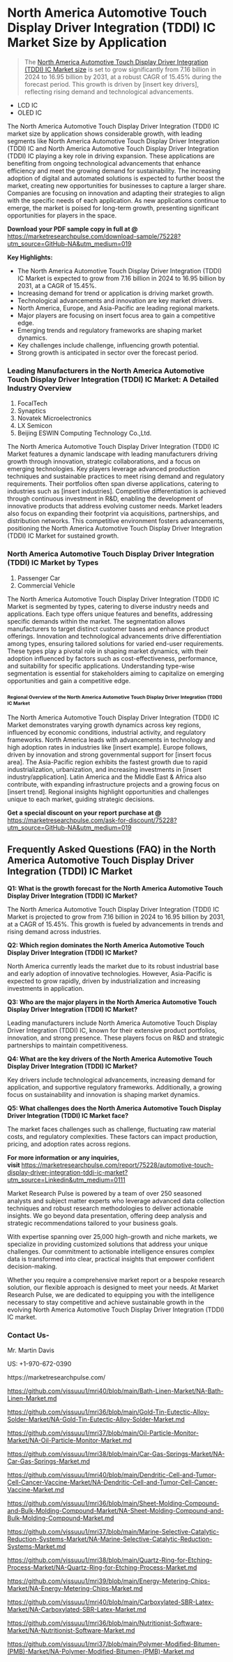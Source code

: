 <h1>North America Automotive Touch Display Driver Integration (TDDI) IC Market&nbsp;Size by Application</h1><blockquote><p>The <a href="https://marketresearchpulse.com/download-sample/75228?utm_source=GitHub-NA&amp;utm_medium=019">North America Automotive Touch Display Driver Integration (TDDI) IC Market size</a> is set to grow significantly from 7.16 billion in 2024 to 16.95 billion by 2031, at a robust CAGR of 15.45% during the forecast period. This growth is driven by [insert key drivers], reflecting rising demand and technological advancements.</p></blockquote><ul><li>LCD IC<li> OLED IC</li></ul><p>The North America Automotive Touch Display Driver Integration (TDDI) IC market size by application shows considerable growth, with leading segments like North America Automotive Touch Display Driver Integration (TDDI) IC and North America Automotive Touch Display Driver Integration (TDDI) IC playing a key role in driving expansion. These applications are benefiting from ongoing technological advancements that enhance efficiency and meet the growing demand for sustainability. The increasing adoption of digital and automated solutions is expected to further boost the market, creating new opportunities for businesses to capture a larger share. Companies are focusing on innovation and adapting their strategies to align with the specific needs of each application. As new applications continue to emerge, the market is poised for long-term growth, presenting significant opportunities for players in the space.</p><p><strong>Download your PDF sample copy in full at @ </strong><a href="https://marketresearchpulse.com/download-sample/75228?utm_source=GitHub-NA&amp;utm_medium=019">https://marketresearchpulse.com/download-sample/75228?utm_source=GitHub-NA&amp;utm_medium=019</a></p><p><strong>Key Highlights: </strong></p><ul><li>The North America Automotive Touch Display Driver Integration (TDDI) IC Market is expected to grow from 7.16 billion in 2024 to 16.95 billion by 2031, at a CAGR of 15.45%.</li><li>Increasing demand for trend or application is driving market growth.</li><li>Technological advancements and innovation are key market drivers.</li><li>North America, Europe, and Asia-Pacific are leading regional markets.</li><li>Major players are focusing on insert focus area to gain a competitive edge.</li><li>Emerging trends and regulatory frameworks are shaping market dynamics.</li><li>Key challenges include challenge, influencing growth potential.</li><li>Strong growth is anticipated in sector over the forecast period.</li></ul><h3>Leading Manufacturers in the North America Automotive Touch Display Driver Integration (TDDI) IC Market: A Detailed Industry Overview</h3><ol><li>FocalTech</li><li>Synaptics</li><li>Novatek Microelectronics</li><li>LX Semicon</li><li>Beijing ESWIN Computing Technology Co.,Ltd.</li></ol><div class="flex max-w-full flex-col flex-grow"><div class="min-h-8 text-message flex w-full flex-col items-end gap-2 whitespace-normal break-words [.text-message+&amp;]:mt-5" dir="auto" data-message-author-role="assistant" data-message-id="fd8432e4-4910-450d-b182-61b7bfb0a01f" data-message-model-slug="gpt-4o"><div class="flex w-full flex-col gap-1 empty:hidden first:pt-[3px]"><div class="markdown prose w-full break-words dark:prose-invert light"><p>The North America Automotive Touch Display Driver Integration (TDDI) IC Market features a dynamic landscape with leading manufacturers driving growth through innovation, strategic collaborations, and a focus on emerging technologies. Key players leverage advanced production techniques and sustainable practices to meet rising demand and regulatory requirements. Their portfolios often span diverse applications, catering to industries such as [insert industries]. Competitive differentiation is achieved through continuous investment in R&amp;D, enabling the development of innovative products that address evolving customer needs. Market leaders also focus on expanding their footprint via acquisitions, partnerships, and distribution networks. This competitive environment fosters advancements, positioning the North America Automotive Touch Display Driver Integration (TDDI) IC Market for sustained growth.</p></div></div></div></div><h3>North America Automotive Touch Display Driver Integration (TDDI) IC Market by Types</h3><ol><li>Passenger Car<li> Commercial Vehicle</li></ol><div class="flex max-w-full flex-col flex-grow"><div class="min-h-8 text-message flex w-full flex-col items-end gap-2 whitespace-normal break-words [.text-message+&amp;]:mt-5" dir="auto" data-message-author-role="assistant" data-message-id="084470be-0bb7-4664-bddf-5156b4f41249" data-message-model-slug="gpt-4o-mini"><div class="flex w-full flex-col gap-1 empty:hidden first:pt-[3px]"><div class="markdown prose w-full break-words dark:prose-invert light"><p>The North America Automotive Touch Display Driver Integration (TDDI) IC Market is segmented by types, catering to diverse industry needs and applications. Each type offers unique features and benefits, addressing specific demands within the market. The segmentation allows manufacturers to target distinct customer bases and enhance product offerings. Innovation and technological advancements drive differentiation among types, ensuring tailored solutions for varied end-user requirements. These types play a pivotal role in shaping market dynamics, with their adoption influenced by factors such as cost-effectiveness, performance, and suitability for specific applications. Understanding type-wise segmentation is essential for stakeholders aiming to capitalize on emerging opportunities and gain a competitive edge.</p></div></div></div></div><h3><span style="font-size: 11px;">Regional Overview of the North America Automotive Touch Display Driver Integration (TDDI) IC Market</span></h3><div class="flex max-w-full flex-col flex-grow"><div class="min-h-8 text-message flex w-full flex-col items-end gap-2 whitespace-normal break-words [.text-message+&amp;]:mt-5" dir="auto" data-message-author-role="assistant" data-message-id="e9038762-ce64-4e30-91c9-9bd413514231" data-message-model-slug="gpt-4o-mini"><div class="flex w-full flex-col gap-1 empty:hidden first:pt-[3px]"><div class="markdown prose w-full break-words dark:prose-invert light"><p>The North America Automotive Touch Display Driver Integration (TDDI) IC Market demonstrates varying growth dynamics across key regions, influenced by economic conditions, industrial activity, and regulatory frameworks. North America leads with advancements in technology and high adoption rates in industries like [insert example]. Europe follows, driven by innovation and strong governmental support for [insert focus area]. The Asia-Pacific region exhibits the fastest growth due to rapid industrialization, urbanization, and increasing investments in [insert industry/application]. Latin America and the Middle East &amp; Africa also contribute, with expanding infrastructure projects and a growing focus on [insert trend]. Regional insights highlight opportunities and challenges unique to each market, guiding strategic decisions.</p></div></div></div></div><p><strong>Get a special discount on your report purchase at @ </strong><a href="https://marketresearchpulse.com/ask-for-discount/75228?utm_source=GitHub-NA&amp;utm_medium=019">https://marketresearchpulse.com/ask-for-discount/75228?utm_source=GitHub-NA&amp;utm_medium=019</a></p><h2>Frequently Asked Questions (FAQ) in the North America Automotive Touch Display Driver Integration (TDDI) IC Market</h2><p><strong>Q1: What is the growth forecast for the North America Automotive Touch Display Driver Integration (TDDI) IC Market?</strong></p><p>The North America Automotive Touch Display Driver Integration (TDDI) IC Market is projected to grow from 7.16 billion in 2024 to 16.95 billion by 2031, at a CAGR of 15.45%. This growth is fueled by advancements in trends and rising demand across industries.</p><p><strong>Q2: Which region dominates the North America Automotive Touch Display Driver Integration (TDDI) IC Market?</strong></p><p>North America currently leads the market due to its robust industrial base and early adoption of innovative technologies. However, Asia-Pacific is expected to grow rapidly, driven by industrialization and increasing investments in application.</p><p><strong>Q3: Who are the major players in the North America Automotive Touch Display Driver Integration (TDDI) IC Market?</strong></p><p>Leading manufacturers include North America Automotive Touch Display Driver Integration (TDDI) IC, known for their extensive product portfolios, innovation, and strong presence. These players focus on R&amp;D and strategic partnerships to maintain competitiveness.</p><p><strong>Q4: What are the key drivers of the North America Automotive Touch Display Driver Integration (TDDI) IC Market?</strong></p><p>Key drivers include technological advancements, increasing demand for application, and supportive regulatory frameworks. Additionally, a growing focus on sustainability and innovation is shaping market dynamics.</p><p><strong>Q5: What challenges does the North America Automotive Touch Display Driver Integration (TDDI) IC Market face?</strong></p><p>The market faces challenges such as challenge, fluctuating raw material costs, and regulatory complexities. These factors can impact production, pricing, and adoption rates across regions.</p><p><strong>For more information or any inquiries, visit&nbsp;</strong><a href="https://marketresearchpulse.com/report/75228/automotive-touch-display-driver-integration-tddi-ic-market?utm_source=Linkedin&utm_medium=0111">https://marketresearchpulse.com/report/75228/automotive-touch-display-driver-integration-tddi-ic-market?utm_source=Linkedin&utm_medium=0111</a></p><p>Market Research Pulse is powered by a team of over 250 seasoned analysts and subject matter experts who leverage advanced data collection techniques and robust research methodologies to deliver actionable insights. We go beyond data presentation, offering deep analysis and strategic recommendations tailored to your business goals.</p><p>With expertise spanning over 25,000 high-growth and niche markets, we specialize in providing customized solutions that address your unique challenges. Our commitment to actionable intelligence ensures complex data is transformed into clear, practical insights that empower confident decision-making.</p><p>Whether you require a comprehensive market report or a bespoke research solution, our flexible approach is designed to meet your needs. At Market Research Pulse, we are dedicated to equipping you with the intelligence necessary to stay competitive and achieve sustainable growth in the evolving North America Automotive Touch Display Driver Integration (TDDI) IC market.</p><h3><strong>Contact Us-</strong></h3><p>Mr. Martin Davis</p><p>US: +1-970-672-0390</p><p>https://marketresearchpulse.com/</p><p><a href="https://github.com/vissuuu1/mri40/blob/main/Bath-Linen-Market/NA-Bath-Linen-Market.md">https://github.com/vissuuu1/mri40/blob/main/Bath-Linen-Market/NA-Bath-Linen-Market.md</a></p><p><a href="https://github.com/vissuuu1/mri36/blob/main/Gold-Tin-Eutectic-Alloy-Solder-Market/NA-Gold-Tin-Eutectic-Alloy-Solder-Market.md">https://github.com/vissuuu1/mri36/blob/main/Gold-Tin-Eutectic-Alloy-Solder-Market/NA-Gold-Tin-Eutectic-Alloy-Solder-Market.md</a></p><p><a href="https://github.com/vissuuu1/mri37/blob/main/Oil-Particle-Monitor-Market/NA-Oil-Particle-Monitor-Market.md">https://github.com/vissuuu1/mri37/blob/main/Oil-Particle-Monitor-Market/NA-Oil-Particle-Monitor-Market.md</a></p><p><a href="https://github.com/vissuuu1/mri38/blob/main/Car-Gas-Springs-Market/NA-Car-Gas-Springs-Market.md">https://github.com/vissuuu1/mri38/blob/main/Car-Gas-Springs-Market/NA-Car-Gas-Springs-Market.md</a></p><p><a href="https://github.com/vissuuu1/mri40/blob/main/Dendritic-Cell-and-Tumor-Cell-Cancer-Vaccine-Market/NA-Dendritic-Cell-and-Tumor-Cell-Cancer-Vaccine-Market.md">https://github.com/vissuuu1/mri40/blob/main/Dendritic-Cell-and-Tumor-Cell-Cancer-Vaccine-Market/NA-Dendritic-Cell-and-Tumor-Cell-Cancer-Vaccine-Market.md</a></p><p><a href="https://github.com/vissuuu1/mri36/blob/main/Sheet-Molding-Compound-and-Bulk-Molding-Compound-Market/NA-Sheet-Molding-Compound-and-Bulk-Molding-Compound-Market.md">https://github.com/vissuuu1/mri36/blob/main/Sheet-Molding-Compound-and-Bulk-Molding-Compound-Market/NA-Sheet-Molding-Compound-and-Bulk-Molding-Compound-Market.md</a></p><p><a href="https://github.com/vissuuu1/mri37/blob/main/Marine-Selective-Catalytic-Reduction-Systems-Market/NA-Marine-Selective-Catalytic-Reduction-Systems-Market.md">https://github.com/vissuuu1/mri37/blob/main/Marine-Selective-Catalytic-Reduction-Systems-Market/NA-Marine-Selective-Catalytic-Reduction-Systems-Market.md</a></p><p><a href="https://github.com/vissuuu1/mri38/blob/main/Quartz-Ring-for-Etching-Process-Market/NA-Quartz-Ring-for-Etching-Process-Market.md">https://github.com/vissuuu1/mri38/blob/main/Quartz-Ring-for-Etching-Process-Market/NA-Quartz-Ring-for-Etching-Process-Market.md</a></p><p><a href="https://github.com/vissuuu1/mri39/blob/main/Energy-Metering-Chips-Market/NA-Energy-Metering-Chips-Market.md">https://github.com/vissuuu1/mri39/blob/main/Energy-Metering-Chips-Market/NA-Energy-Metering-Chips-Market.md</a></p><p><a href="https://github.com/vissuuu1/mri40/blob/main/Carboxylated-SBR-Latex-Market/NA-Carboxylated-SBR-Latex-Market.md">https://github.com/vissuuu1/mri40/blob/main/Carboxylated-SBR-Latex-Market/NA-Carboxylated-SBR-Latex-Market.md</a></p><p><a href="https://github.com/vissuuu1/mri36/blob/main/Nutritionist-Software-Market/NA-Nutritionist-Software-Market.md">https://github.com/vissuuu1/mri36/blob/main/Nutritionist-Software-Market/NA-Nutritionist-Software-Market.md</a></p><p><a href="https://github.com/vissuuu1/mri37/blob/main/Polymer-Modified-Bitumen-(PMB)-Market/NA-Polymer-Modified-Bitumen-(PMB)-Market.md">https://github.com/vissuuu1/mri37/blob/main/Polymer-Modified-Bitumen-(PMB)-Market/NA-Polymer-Modified-Bitumen-(PMB)-Market.md</a></p>
